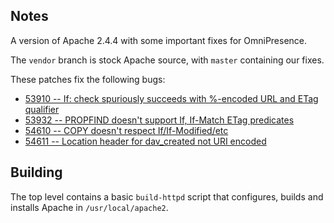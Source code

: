 ## Notes

A version of Apache 2.4.4 with some important fixes for OmniPresence.

The `vendor` branch is stock Apache source, with `master` containing our fixes.

These patches fix the following bugs:

  * [53910 -- If: check spuriously succeeds with %-encoded URL and ETag qualifier](https://issues.apache.org/bugzilla/show_bug.cgi?id=53910)
  * [53932 -- PROPFIND doesn't support If, If-Match ETag predicates](https://issues.apache.org/bugzilla/show_bug.cgi?id=53932)
  * [54610 -- COPY doesn't respect If/If-Modified/etc](https://issues.apache.org/bugzilla/show_bug.cgi?id=54610)
  * [54611 -- Location header for dav_created not URI encoded](https://issues.apache.org/bugzilla/show_bug.cgi?id=54611)
  
## Building

The top level contains a basic `build-httpd` script that configures, builds and installs Apache in `/usr/local/apache2`.

